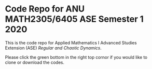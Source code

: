 # Code Repo for ANU MATH2305/6405 ASE Semester 1 2020 

This is the code repo for Applied Mathematics I Advanced Studies Extension (ASE) _Regular and Chaotic Dynamics_.

Please click the green bottom in the right top cornor if you would like to clone or download the codes.

